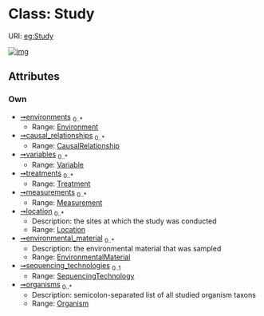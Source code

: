 
# Class: Study




URI: [eg:Study](http://w3id.org/ontogpt/environmental-metagenome/Study)


[![img](https://yuml.me/diagram/nofunky;dir:TB/class/[Variable],[Treatment],[Organism]<organisms%200..*-%20[Study],[SequencingTechnology]<sequencing_technologies%200..1-%20[Study],[EnvironmentalMaterial]<environmental_material%200..*-%20[Study],[Location]<location%200..*-%20[Study],[Measurement]<measurements%200..*-++[Study],[Treatment]<treatments%200..*-%20[Study],[Variable]<variables%200..*-%20[Study],[CausalRelationship]<causal_relationships%200..*-++[Study],[Environment]<environments%200..*-%20[Study],[SequencingTechnology],[Organism],[Measurement],[Location],[EnvironmentalMaterial],[Environment],[CausalRelationship])](https://yuml.me/diagram/nofunky;dir:TB/class/[Variable],[Treatment],[Organism]<organisms%200..*-%20[Study],[SequencingTechnology]<sequencing_technologies%200..1-%20[Study],[EnvironmentalMaterial]<environmental_material%200..*-%20[Study],[Location]<location%200..*-%20[Study],[Measurement]<measurements%200..*-++[Study],[Treatment]<treatments%200..*-%20[Study],[Variable]<variables%200..*-%20[Study],[CausalRelationship]<causal_relationships%200..*-++[Study],[Environment]<environments%200..*-%20[Study],[SequencingTechnology],[Organism],[Measurement],[Location],[EnvironmentalMaterial],[Environment],[CausalRelationship])

## Attributes


### Own

 * [➞environments](study__environments.md)  <sub>0..\*</sub>
     * Range: [Environment](Environment.md)
 * [➞causal_relationships](study__causal_relationships.md)  <sub>0..\*</sub>
     * Range: [CausalRelationship](CausalRelationship.md)
 * [➞variables](study__variables.md)  <sub>0..\*</sub>
     * Range: [Variable](Variable.md)
 * [➞treatments](study__treatments.md)  <sub>0..\*</sub>
     * Range: [Treatment](Treatment.md)
 * [➞measurements](study__measurements.md)  <sub>0..\*</sub>
     * Range: [Measurement](Measurement.md)
 * [➞location](study__location.md)  <sub>0..\*</sub>
     * Description: the sites at which the study was conducted
     * Range: [Location](Location.md)
 * [➞environmental_material](study__environmental_material.md)  <sub>0..\*</sub>
     * Description: the environmental material that was sampled
     * Range: [EnvironmentalMaterial](EnvironmentalMaterial.md)
 * [➞sequencing_technologies](study__sequencing_technologies.md)  <sub>0..1</sub>
     * Range: [SequencingTechnology](SequencingTechnology.md)
 * [➞organisms](study__organisms.md)  <sub>0..\*</sub>
     * Description: semicolon-separated list of all studied organism taxons
     * Range: [Organism](Organism.md)
